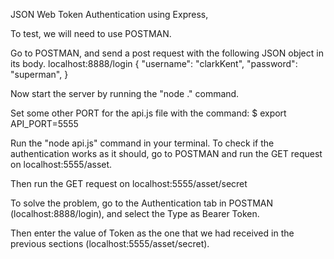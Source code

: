 JSON Web Token Authentication using Express, 

To test, we will need to use POSTMAN.

Go to POSTMAN, and send a post request with the following JSON object in its body.
localhost:8888/login
{
  "username": "clarkKent",
  "password": "superman",
}

Now start the server by running the "node ." command.

Set some other PORT for the api.js file with the command:
$ export API_PORT=5555


Run the "node api.js" command in your terminal. 
To check if the authentication works as it should, go to POSTMAN and run the GET request on localhost:5555/asset. 

Then run the GET request on localhost:5555/asset/secret

To solve the problem, go to the Authentication tab in POSTMAN (localhost:8888/login), and select the Type as Bearer Token. 

Then enter the value of Token as the one that we had received in the previous sections (localhost:5555/asset/secret).
